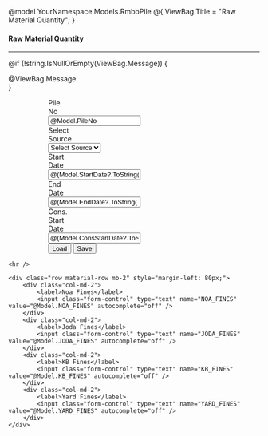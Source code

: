 @model YourNamespace.Models.RmbbPile
@{
    ViewBag.Title = "Raw Material Quantity";
}

<h4 class="mb-4" id="Main_Heading">Raw Material Quantity</h4>
<hr class="section-divider" />

@if (!string.IsNullOrEmpty(ViewBag.Message))
{
    <div class="alert alert-info">@ViewBag.Message</div>
}

<form method="post" action="/RmbbPile/RmbbPile" id="rawMaterialForm">
    <div class="container-fluid" style="margin-left: 80px;">
        <div class="d-flex flex-nowrap gap-2 align-items-end">
            <div style="width:10%;">
                <label class="form-label">Pile No</label>
                <input class="form-control" type="text" name="PileNo" value="@Model.PileNo" autocomplete="off" />
            </div>
            <div style="width:12%;">
                <label class="form-label">Select Source</label>
                <select name="Source" class="form-control">
                    <option value="">Select Source</option>
                    <option value="RMBB_KNR" @(Model.Source == "RMBB_KNR" ? "selected" : "")>RMBB_KNR</option>
                    <option value="RMBB" @(Model.Source == "RMBB" ? "selected" : "")>RMBB</option>
                    <option value="RMBBN" @(Model.Source == "RMBBN" ? "selected" : "")>RMBBN</option>
                </select>
            </div>
            <div style="width:12%;">
                <label class="form-label">Start Date</label>
                <input class="form-control" type="text" name="StartDate" id="StartDate" value="@(Model.StartDate?.ToString("dd-MMM-yyyy HH:mm"))" />
            </div>
            <div style="width:12%;">
                <label class="form-label">End Date</label>
                <input class="form-control" type="text" name="EndDate" id="EndDate" value="@(Model.EndDate?.ToString("dd-MMM-yyyy HH:mm"))" />
            </div>
            <div style="width:12%;">
                <label class="form-label">Cons. Start Date</label>
                <input class="form-control" type="text" name="ConsStartDate" id="ConsStartDate" value="@(Model.ConsStartDate?.ToString("dd-MMM-yyyy HH:mm"))" />
            </div>
            <div>
                <button type="submit" class="btn btn-primary">Load</button>
                <button type="submit" class="btn btn-success" name="SaveRawMaterial" value="Save">Save</button>
            </div>
        </div>
    </div>

    <hr />

    <div class="row material-row mb-2" style="margin-left: 80px;">
        <div class="col-md-2">
            <label>Noa Fines</label>
            <input class="form-control" type="text" name="NOA_FINES" value="@Model.NOA_FINES" autocomplete="off" />
        </div>
        <div class="col-md-2">
            <label>Joda Fines</label>
            <input class="form-control" type="text" name="JODA_FINES" value="@Model.JODA_FINES" autocomplete="off" />
        </div>
        <div class="col-md-2">
            <label>KB Fines</label>
            <input class="form-control" type="text" name="KB_FINES" value="@Model.KB_FINES" autocomplete="off" />
        </div>
        <div class="col-md-2">
            <label>Yard Fines</label>
            <input class="form-control" type="text" name="YARD_FINES" value="@Model.YARD_FINES" autocomplete="off" />
        </div>
    </div>
</form>
